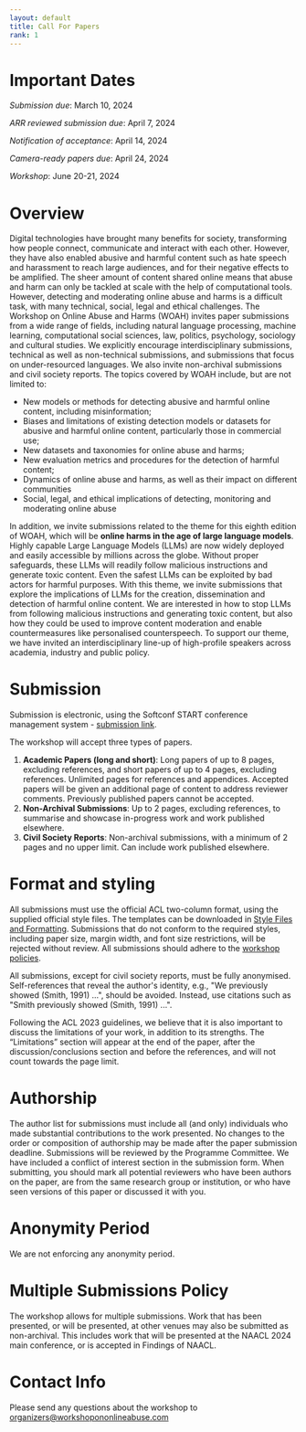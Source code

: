 ```yaml
---
layout: default
title: Call For Papers
rank: 1
---
```


# Important Dates
*Submission due*: 		March 10, 2024

*ARR reviewed submission due*: April 7, 2024

*Notification of acceptance*:       April 14, 2024

*Camera-ready papers due*: 	April 24, 2024

*Workshop*: 			June 20-21, 2024

# Overview

Digital technologies have brought many benefits for society, transforming how people connect, communicate and interact with each other. However, they have also enabled abusive and harmful content such as hate speech and harassment to reach large audiences, and for their negative effects to be amplified. The sheer amount of content shared online means that abuse and harm can only be tackled at scale with the help of computational tools. However, detecting and moderating online abuse and harms is a difficult task, with many technical, social, legal and ethical challenges.
The Workshop on Online Abuse and Harms (WOAH) invites paper submissions from a wide range of fields, including natural language processing, machine learning, computational social sciences, law, politics, psychology, sociology and cultural studies. We explicitly encourage interdisciplinary submissions, technical as well as non-technical submissions, and submissions that focus on under-resourced languages. We also invite non-archival submissions and civil society reports.
The topics covered by WOAH include, but are not limited to:
- New models or methods for detecting abusive and harmful online content, including misinformation;
- Biases and limitations of existing detection models or datasets for abusive and harmful online content, particularly those in commercial use;
- New datasets and taxonomies for online abuse and harms;
- New evaluation metrics and procedures for the detection of harmful content;
- Dynamics of online abuse and harms, as well as their impact on different communities
- Social, legal, and ethical implications of detecting, monitoring and moderating online abuse

In addition, we invite submissions related to the theme for this eighth edition of WOAH, which will be **online harms in the age of large language models**. Highly capable Large Language Models (LLMs) are now widely deployed and easily accessible by millions across the globe. Without proper safeguards, these LLMs will readily follow malicious instructions and generate toxic content. Even the safest LLMs can be exploited by bad actors for harmful purposes. With this theme, we invite submissions that explore the implications of LLMs for the creation, dissemination and detection of harmful online content. We are interested in how to stop LLMs from following malicious instructions and generating toxic content, but also how they could be used to improve content moderation and enable countermeasures like personalised counterspeech. To support our theme, we have invited an interdisciplinary line-up of high-profile speakers across academia, industry and public policy.

# Submission

Submission is electronic, using the Softconf START conference management system - [submission link](https://softconf.com/naacl2024/WOAH2024/manager/scmd.cgi?scmd=submitPaperCustom&pageid=0&isPreview=yes).

The workshop will accept three types of papers.
1. **Academic Papers (long and short)**: Long papers of up to 8 pages, excluding references, and short papers of up to 4 pages, excluding references. Unlimited pages for references and appendices. Accepted papers will be given an additional page of content to address reviewer comments. Previously published papers cannot be accepted.
2. **Non-Archival Submissions**: Up to 2 pages, excluding references, to summarise and showcase in-progress work and work  published elsewhere.
3. **Civil Society Reports**: Non-archival submissions, with a minimum of 2 pages and no upper limit. Can include work published elsewhere.

# Format and styling

All submissions must use the official ACL two-column format, using the supplied official style files. The templates can be downloaded in [Style Files and Formatting](https://github.com/acl-org/acl-style-files). Submissions that do not conform to the required styles, including paper size, margin width, and font size restrictions, will be rejected without review. All submissions should adhere to the [workshop policies](https://www.workshopononlineabuse.com/policies.html).

All submissions, except for civil society reports, must be fully anonymised. Self-references that reveal the author's identity, e.g., "We previously showed (Smith, 1991) ...", should be avoided. Instead, use citations such as "Smith previously showed (Smith, 1991) ...".

Following the ACL 2023 guidelines, we believe that it is also important to discuss the limitations of your work, in addition to its strengths. The “Limitations” section will appear at the end of the paper, after the discussion/conclusions section and before the references, and will not count towards the page limit.

# Authorship

The author list for submissions must include all (and only) individuals who made substantial contributions to the work presented. No changes to the order or composition of authorship may be made after the paper submission deadline.
Submissions will be reviewed by the Programme Committee. We have included a conflict of interest section in the submission form. When submitting, you should mark all potential reviewers who have been authors on the paper, are from the same research group or institution, or who have seen versions of this paper or discussed it with you.

# Anonymity Period

We are not enforcing any anonymity period.

# Multiple Submissions Policy

The workshop allows for multiple submissions. Work that has been presented, or will be presented, at other venues may also be submitted as non-archival. This includes work that will be presented at the NAACL 2024 main conference, or is accepted in Findings of NAACL.

# Contact Info

Please send any questions about the workshop to <a href="mailto:organizers@workshopononlineabuse.com">organizers@workshopononlineabuse.com</a>
